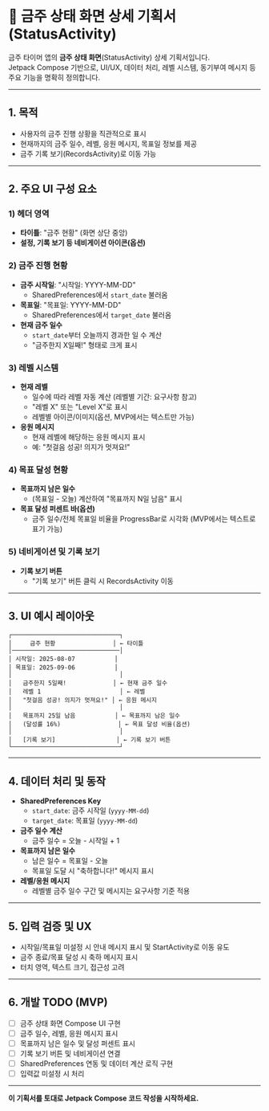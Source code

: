 # 🍺 금주 상태 화면 상세 기획서 (StatusActivity)

금주 타이머 앱의 **금주 상태 화면**(StatusActivity) 상세 기획서입니다.  
Jetpack Compose 기반으로, UI/UX, 데이터 처리, 레벨 시스템, 동기부여 메시지 등 주요 기능을 명확히 정의합니다.

---

## 1. 목적

- 사용자의 금주 진행 상황을 직관적으로 표시
- 현재까지의 금주 일수, 레벨, 응원 메시지, 목표일 정보를 제공
- 금주 기록 보기(RecordsActivity)로 이동 가능

---

## 2. 주요 UI 구성 요소

### 1) 헤더 영역
- **타이틀**: "금주 현황" (화면 상단 중앙)
- **설정, 기록 보기 등 네비게이션 아이콘(옵션)**

### 2) 금주 진행 현황
- **금주 시작일**: "시작일: YYYY-MM-DD"
    - SharedPreferences에서 `start_date` 불러옴
- **목표일**: "목표일: YYYY-MM-DD"
    - SharedPreferences에서 `target_date` 불러옴
- **현재 금주 일수**
    - `start_date`부터 오늘까지 경과한 일 수 계산
    - "금주한지 X일째!" 형태로 크게 표시

### 3) 레벨 시스템
- **현재 레벨**
    - 일수에 따라 레벨 자동 계산 (레벨별 기간: 요구사항 참고)
    - "레벨 X" 또는 "Level X"로 표시
    - 레벨별 아이콘/이미지(옵션, MVP에서는 텍스트만 가능)
- **응원 메시지**
    - 현재 레벨에 해당하는 응원 메시지 표시
    - 예: "첫걸음 성공! 의지가 멋져요!"

### 4) 목표 달성 현황
- **목표까지 남은 일수**
    - (목표일 - 오늘) 계산하여 "목표까지 N일 남음" 표시
- **목표 달성 퍼센트 바(옵션)**
    - 금주 일수/전체 목표일 비율을 ProgressBar로 시각화 (MVP에서는 텍스트로 표기 가능)

### 5) 네비게이션 및 기록 보기
- **기록 보기 버튼**
    - "기록 보기" 버튼 클릭 시 RecordsActivity 이동

---

## 3. UI 예시 레이아웃

```
┌──────────────────────────────┐
│     금주 현황                │ ← 타이틀
│──────────────────────────────│
│ 시작일: 2025-08-07           │
│ 목표일: 2025-09-06           │
│                              │
│   금주한지 5일째!             │ ← 현재 금주 일수
│   레벨 1                      │ ← 레벨
│   "첫걸음 성공! 의지가 멋져요!" │ ← 응원 메시지
│                              │
│   목표까지 25일 남음           │ ← 목표까지 남은 일수
│   (달성률 16%)                │ ← 목표 달성 비율(옵션)
│                              │
│   [기록 보기]                 │ ← 기록 보기 버튼
└──────────────────────────────┘
```

---

## 4. 데이터 처리 및 동작

- **SharedPreferences Key**
    - `start_date`: 금주 시작일 (`yyyy-MM-dd`)
    - `target_date`: 목표일 (`yyyy-MM-dd`)
- **금주 일수 계산**
    - 금주 일수 = 오늘 - 시작일 + 1
- **목표까지 남은 일수**
    - 남은 일수 = 목표일 - 오늘
    - 목표일 도달 시 "축하합니다!" 메시지 표시
- **레벨/응원 메시지**
    - 레벨별 금주 일수 구간 및 메시지는 요구사항 기준 적용

---

## 5. 입력 검증 및 UX

- 시작일/목표일 미설정 시 안내 메시지 표시 및 StartActivity로 이동 유도
- 금주 종료/목표 달성 시 축하 메시지 표시
- 터치 영역, 텍스트 크기, 접근성 고려

---

## 6. 개발 TODO (MVP)

- [ ] 금주 상태 화면 Compose UI 구현
- [ ] 금주 일수, 레벨, 응원 메시지 표시
- [ ] 목표까지 남은 일수 및 달성 퍼센트 표시
- [ ] 기록 보기 버튼 및 네비게이션 연결
- [ ] SharedPreferences 연동 및 데이터 계산 로직 구현
- [ ] 입력값 미설정 시 처리

---

**이 기획서를 토대로 Jetpack Compose 코드 작성을 시작하세요.**